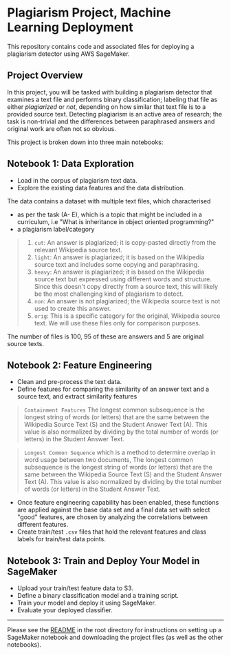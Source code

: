# Plagiarism Project, Machine Learning Deployment

This repository contains code and associated files for deploying a plagiarism detector using AWS SageMaker.

## Project Overview

In this project, you will be tasked with building a plagiarism detector that examines a text file and performs binary classification; labeling that file as either *plagiarized* or *not*, depending on how similar that text file is to a provided source text. Detecting plagiarism is an active area of research; the task is non-trivial and the differences between paraphrased answers and original work are often not so obvious.

This project is broken down into three main notebooks:

## Notebook 1: Data Exploration
* Load in the corpus of plagiarism text data.
* Explore the existing data features and the data distribution.

The data contains a dataset with multiple text files, which characterised 
 
 * as per the task (A- E), which is a topic that might be included in a curriculum, i.e "What is inheritance in object oriented programming?"
 * a plagiarism label/category
 > 1. `cut`: An answer is plagiarized; it is copy-pasted directly from the relevant Wikipedia source text.
 > 2. `light`: An answer is plagiarized; it is based on the Wikipedia source text and includes some copying and paraphrasing.
 > 3. `heavy`: An answer is plagiarized; it is based on the Wikipedia source text but expressed using different words and structure. Since this doesn't copy directly from a source text, this will likely be the most challenging kind of plagiarism to detect.
> 4. `non`: An answer is not plagiarized; the Wikipedia source text is not used to create this answer.
> 5. `orig`: This is a specific category for the original, Wikipedia source text. We will use these files only for comparison purposes.

The number of files is 100, 95 of these are answers and 5 are original source texts.


## Notebook 2: Feature Engineering

* Clean and pre-process the text data.
* Define features for comparing the similarity of an answer text and a source text, and extract similarity features
> `Containment Features` The longest common subsequence is the longest string of words (or letters) that are the same between the Wikipedia Source Text (S) and the Student Answer Text (A). This value is also normalized by dividing by the total number of words (or letters) in the Student Answer Text.

> `Longest Common Sequence` which is a method to determine overlap in word usage between two documents, The longest common subsequence is the longest string of words (or letters) that are the same between the Wikipedia Source Text (S) and the Student Answer Text (A). This value is also normalized by dividing by the total number of words (or letters) in the Student Answer Text.
* Once feature engineering capability has been enabled, these functions are applied against the base data set and a final data set with select "good" features, are chosen by analyzing the correlations between different features.
* Create train/test `.csv` files that hold the relevant features and class labels for train/test data points.

## Notebook 3: Train and Deploy Your Model in SageMaker

* Upload your train/test feature data to S3.
* Define a binary classification model and a training script.
* Train your model and deploy it using SageMaker.
* Evaluate your deployed classifier.

---

Please see the [README](https://github.com/udacity/ML_SageMaker_Studies/tree/master/README.md) in the root directory for instructions on setting up a SageMaker notebook and downloading the project files (as well as the other notebooks).

